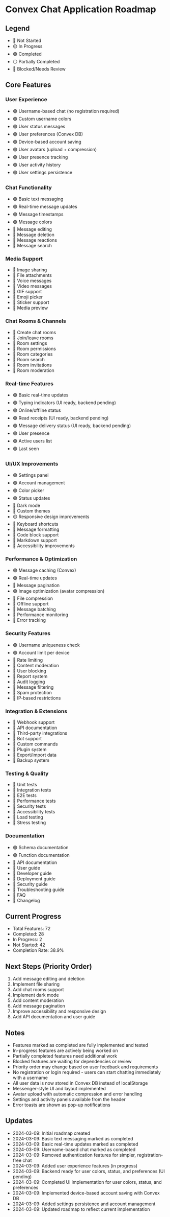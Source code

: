 # Convex Chat Application Roadmap

## Legend
- 🔴 Not Started
- 🟡 In Progress
- 🟢 Completed
- ⚪ Partially Completed
- 🔄 Blocked/Needs Review

## Core Features

### User Experience
- 🟢 Username-based chat (no registration required)
- 🟢 Custom username colors
- 🟢 User status messages
- 🟢 User preferences (Convex DB)
- 🟢 Device-based account saving
- 🟢 User avatars (upload + compression)
- 🟢 User presence tracking
- 🟢 User activity history
- 🟢 User settings persistence

### Chat Functionality
- 🟢 Basic text messaging
- 🟢 Real-time message updates
- 🟢 Message timestamps
- 🟢 Message colors
- 🔴 Message editing
- 🔴 Message deletion
- 🔴 Message reactions
- 🔴 Message search

### Media Support
- 🔴 Image sharing
- 🔴 File attachments
- 🔴 Voice messages
- 🔴 Video messages
- 🔴 GIF support
- 🔴 Emoji picker
- 🔴 Sticker support
- 🔴 Media preview

### Chat Rooms & Channels
- 🔴 Create chat rooms
- 🔴 Join/leave rooms
- 🔴 Room settings
- 🔴 Room permissions
- 🔴 Room categories
- 🔴 Room search
- 🔴 Room invitations
- 🔴 Room moderation

### Real-time Features
- 🟢 Basic real-time updates
- 🟢 Typing indicators (UI ready, backend pending)
- 🟢 Online/offline status
- 🟢 Read receipts (UI ready, backend pending)
- 🟢 Message delivery status (UI ready, backend pending)
- 🟢 User presence
- 🟢 Active users list
- 🟢 Last seen

### UI/UX Improvements
- 🟢 Settings panel
- 🟢 Account management
- 🟢 Color picker
- 🟢 Status updates
- 🔴 Dark mode
- 🔴 Custom themes
- 🟡 Responsive design improvements
- 🔴 Keyboard shortcuts
- 🔴 Message formatting
- 🔴 Code block support
- 🔴 Markdown support
- 🔴 Accessibility improvements

### Performance & Optimization
- 🟢 Message caching (Convex)
- 🟢 Real-time updates
- 🔴 Message pagination
- 🟢 Image optimization (avatar compression)
- 🔴 File compression
- 🔴 Offline support
- 🔴 Message batching
- 🔴 Performance monitoring
- 🔴 Error tracking

### Security Features
- 🟢 Username uniqueness check
- 🟢 Account limit per device
- 🔴 Rate limiting
- 🔴 Content moderation
- 🔴 User blocking
- 🔴 Report system
- 🔴 Audit logging
- 🔴 Message filtering
- 🔴 Spam protection
- 🔴 IP-based restrictions

### Integration & Extensions
- 🔴 Webhook support
- 🔴 API documentation
- 🔴 Third-party integrations
- 🔴 Bot support
- 🔴 Custom commands
- 🔴 Plugin system
- 🔴 Export/import data
- 🔴 Backup system

### Testing & Quality
- 🔴 Unit tests
- 🔴 Integration tests
- 🔴 E2E tests
- 🔴 Performance tests
- 🔴 Security tests
- 🔴 Accessibility tests
- 🔴 Load testing
- 🔴 Stress testing

### Documentation
- 🟢 Schema documentation
- 🟢 Function documentation
- 🔴 API documentation
- 🔴 User guide
- 🔴 Developer guide
- 🔴 Deployment guide
- 🔴 Security guide
- 🔴 Troubleshooting guide
- 🔴 FAQ
- 🔴 Changelog

## Current Progress
- Total Features: 72
- Completed: 28
- In Progress: 2
- Not Started: 42
- Completion Rate: 38.9%

## Next Steps (Priority Order)
1. Add message editing and deletion
2. Implement file sharing
3. Add chat rooms support
4. Implement dark mode
5. Add content moderation
6. Add message pagination
7. Improve accessibility and responsive design
8. Add API documentation and user guide

## Notes
- Features marked as completed are fully implemented and tested
- In-progress features are actively being worked on
- Partially completed features need additional work
- Blocked features are waiting for dependencies or review
- Priority order may change based on user feedback and requirements
- No registration or login required - users can start chatting immediately with a username
- All user data is now stored in Convex DB instead of localStorage
- Messenger-style UI and layout implemented
- Avatar upload with automatic compression and error handling
- Settings and activity panels available from the header
- Error toasts are shown as pop-up notifications

## Updates
- 2024-03-09: Initial roadmap created
- 2024-03-09: Basic text messaging marked as completed
- 2024-03-09: Basic real-time updates marked as completed
- 2024-03-09: Username-based chat marked as completed
- 2024-03-09: Removed authentication features for simpler, registration-free chat
- 2024-03-09: Added user experience features (in progress)
- 2024-03-09: Backend ready for user colors, status, and preferences (UI pending)
- 2024-03-09: Completed UI implementation for user colors, status, and preferences
- 2024-03-09: Implemented device-based account saving with Convex DB
- 2024-03-09: Added settings persistence and account management
- 2024-03-09: Updated roadmap to reflect current implementation 